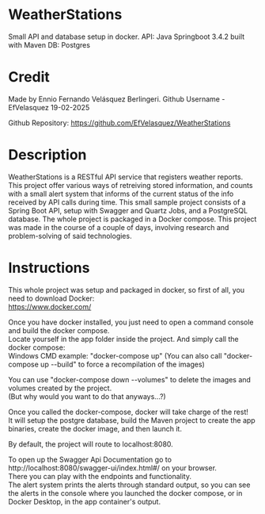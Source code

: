 # WeatherStations
Small API and database setup in docker.
API: Java Springboot 3.4.2 built with Maven
DB: Postgres  
  
# Credit
Made by Ennio Fernando Velásquez Berlingeri. 
Github Username - EfVelasquez
19-02-2025

Github Repository: https://github.com/EfVelasquez/WeatherStations
  
# Description
WeatherStations is a RESTful API service that registers weather reports. This project offer various ways of retreiving 
stored information, and counts with a small alert system that informs of the current status of the info received by
API calls during time.
This small sample project consists of a Spring Boot API, setup with Swagger and Quartz Jobs, and
a PostgreSQL database. The whole project is packaged in a Docker compose.
This project was made in the course of a couple of days, involving research and problem-solving of said technologies.

# Instructions  
  
This whole project was setup and packaged in docker, so first of all, you need to download Docker:  
https://www.docker.com/  
  
Once you have docker installed, you just need to open a command console and build the docker compose.  
Locate yourself in the app folder inside the project. And simply call the docker compose:  
Windows CMD example: "docker-compose up"
(You can also call "docker-compose up --build" to force a recompilation of the images)

You can use "docker-compose down --volumes" to delete the images and volumes created by the project.  
(But why would you want to do that anyways...?)   

Once you called the docker-compose, docker will take charge of the rest!  
It will setup the postgre database, build the Maven project to create the app binaries, create the docker image, and then launch it.  

By default, the project will route to localhost:8080.  
  
To open up the Swagger Api Documentation go to http://localhost:8080/swagger-ui/index.html#/ on your browser.  
There you can play with the endpoints and functionality.  
The alert system prints the alerts through standard output, so you can see the alerts in the console where you launched the docker   compose, or in Docker Desktop, in the app container's output. 

